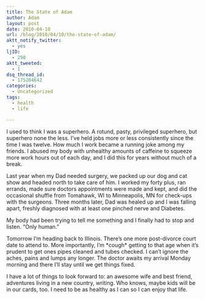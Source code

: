 ```yaml
---
title: The State of Adam
author: Adam
layout: post
date: 2010-04-10
url: /blog/2010/04/10/the-state-of-adam/
aktt_notify_twitter:
  - yes
ljID:
  - 290
aktt_tweeted:
  - 1
dsq_thread_id:
  - 175204642
categories:
  - Uncategorized
tags:
  - health
  - life

---
```

I used to think I was a superhero. A rotund, pasty, privileged superhero, but superhero none the less. I’ve held jobs more or less consistently since the time I was twelve. How much I work became a running joke among my friends. I abused my body with unhealthy amounts of caffeine to squeeze more work hours out of each day, and I did this for years without much of a break.

Last year when my Dad needed surgery, we packed up our dog and cat show and headed north to take care of him. I worked my forty plus, ran errands, made sure doctors appointments were made and kept, and did the occasional shuffle from Tomahawk, WI to Minneapolis, MN for check-ups with the surgeons. Three months later, Dad was healed up and I was falling apart, freshly diagnosed with at least one pinched nerve and Diabetes.

My body had been trying to tell me something and I finally had to stop and listen. “Only human.”

Tomorrow I’m heading back to Illinois. There’s one more post-divorce court date to attend to. More importantly, I’m \*cough\* getting to that age when it’s prudent to get ones pipes cleaned and tubes checked. I can’t ignore the aches, pains and lumps any longer. The doctor awaits my arrival Monday morning and there I’ll stay until we get things fixed.

I have a lot of things to look forward to: an awesome wife and best friend, adventures living in a new country, writing. Who knows, maybe kids will be in our cards, too. I need to be as healthy as I can so I can enjoy that life.